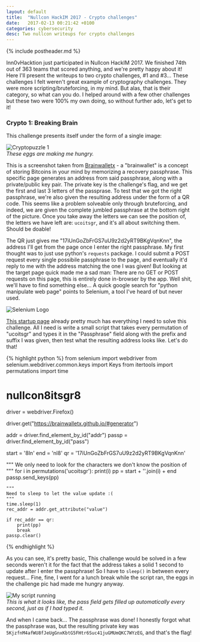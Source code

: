 ```yaml
---
layout: default
title:  "Nullcon HackIM 2017 - Crypto challenges"
date:   2017-02-13 00:21:42 +0100
categories: cybersecurity
desc: Two nullcon writeups for crypto challenges
---
```


{% include postheader.md %}

Inn0vHacktion just participated in Nullcon HackIM 2017. We finished 74th out of 363 teams that scored anything, and we're pretty happy about it! Here I'll present the writeups to two crypto challenges, #1 and #3... These challenges I felt weren't great example of cryptography challenges. They were more scripting/bruteforcing, in my mind. But alas, that is their category, so what can you do. I helped around with a few other challenges but these two were 100% my own doing, so without further ado, let's get to it!

<h3>Crypto 1: Breaking Brain</h3>

This challenge presents itself under the form of a single image:

![Cryptopuzzle 1]({{site.url}}/assets/NC17_1.png)
<br>*These eggs are making me hungry.*

This is a screenshot taken from [Brainwalletx](https://brainwalletx.github.io/#generator) - a "brainwallet" is a concept of storing Bitcoins in your mind by memorizing a recovery passphrase. This specific page generates an address from said passphrase, along with a private/public key pair. The private key is the challenge's flag, and we get the first and last 3 letters of the passprase. To test that we got the right passphrase, we're also given the resulting address under the form of a QR code. This seems like a problem solveable only through bruteforcing, and indeed, we are given the complete jumbled passphrase at the bottom right of the picture. Once you take away the letters we can see the position of, the letters we have left are: `ucoitsgr`, and it's all about switching them. Should be doable!

The QR just gives me "17iUnGoZbFrGS7uU9z2d2yRT9BKgVqnKnn", the address I'll get from the page once I enter the right passphrase. My first thought was to just use python's `requests` package. I could submit a POST request every single possibile passphrase to the page, and eventually it'd reply to me with the address matching the one I was given! But looking at the target page quick made me a sad man: There are no GET or POST requests on this page, this is entirely done in-browser by the app. Well shit, we'll have to find something else... A quick google search for "python manipulate web page" points to Selenium, a tool I've heard of but never used.

![Selenium Logo]({{site.url}}/assets/selenium1.jpg)

[This startup page](http://selenium-python.readthedocs.io/getting-started.html) already pretty much has everything I need to solve this challenge. All I need is write a small script that takes every permutation of "ucoitsgr" and types it in the "Passphrase" field along with the prefix and suffix I was given, then test what the resulting address looks like. Let's do that!

{% highlight python %}
from selenium import webdriver
from selenium.webdriver.common.keys import Keys
from itertools import permutations
import time

# nullcon8itsgr8

driver = webdriver.Firefox()

driver.get("https://brainwalletx.github.io/#generator")

addr = driver.find_element_by_id("addr")
passp = driver.find_element_by_id("pass")

start = '8ln'
end = 'nl8'
qr = '17iUnGoZbFrGS7uU9z2d2yRT9BKgVqnKnn'

"""
We only need to look for the characters we don't know the position of
"""
for i in permutations('ucoitsgr'):
    print(i)
    pp = start + ''.join(i) + end
    passp.send_keys(pp)

    """
    Need to sleep to let the value update :(
    """
    time.sleep(1)
    rec_addr = addr.get_attribute("value")

    if rec_addr == qr:
        print(pp)
        break
    passp.clear()
{% endhighlight %}

As you can see, it's pretty basic, This challenge would be solved in a few seconds weren't it for the fact that the address takes a solid 1 second to update after I enter the passphrase! So I have to `sleep()` in between every request... Fine, fine, I went for a lunch break while the script ran, the eggs in the challenge pic had made me hungry anyway.

![My script running]({{site.url}}/assets/NC17_2.png)
<br>*This is what it looks like, the pass field gets filled up automatically every second, just as if I had typed it.*

And when I came back... The passphrase was done! I honestly forgot what the passphrase was, but the resulting private key was `5KjzfnM4afWU8fJeUgGnxKbtG5FHtr6Suc41juGMUmQKC7WYzEG`, and that's the flag!
